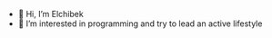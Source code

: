 - 👋 Hi, I’m Elchibek
- 👀 I’m interested in programming and try to lead an active lifestyle

<!---
elchibek1/elchibek1 is a ✨ special ✨ repository because its `README.md` (this file) appears on your GitHub profile.
You can click the Preview link to take a look at your changes.
--->

